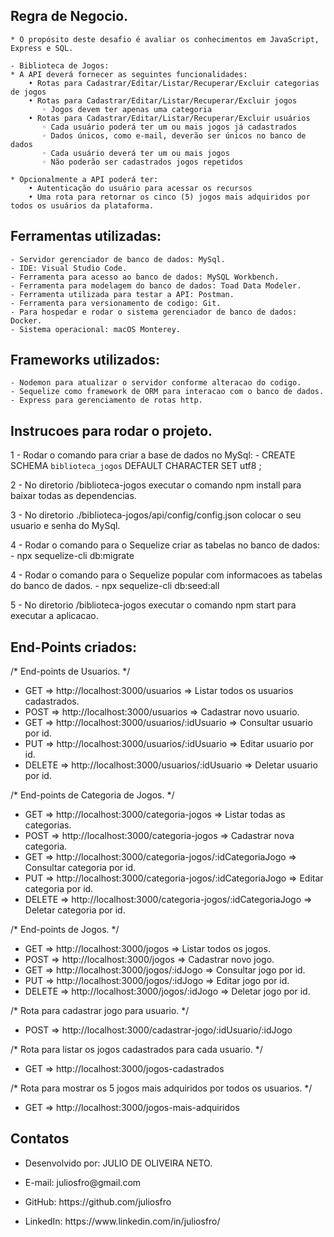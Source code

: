 ## Regra de Negocio.

    * O propósito deste desafio é avaliar os conhecimentos em JavaScript, Express e SQL.
    
    - Biblioteca de Jogos:
    * A API deverá fornecer as seguintes funcionalidades:
        • Rotas para Cadastrar/Editar/Listar/Recuperar/Excluir categorias de jogos 
        • Rotas para Cadastrar/Editar/Listar/Recuperar/Excluir jogos
           ◦ Jogos devem ter apenas uma categoria
        • Rotas para Cadastrar/Editar/Listar/Recuperar/Excluir usuários
           ◦ Cada usuário poderá ter um ou mais jogos já cadastrados
           ◦ Dados únicos, como e-mail, deverão ser únicos no banco de dados 
           ◦ Cada usuário deverá ter um ou mais jogos
           ◦ Não poderão ser cadastrados jogos repetidos
        
    * Opcionalmente a API poderá ter:
        • Autenticação do usuário para acessar os recursos
        • Uma rota para retornar os cinco (5) jogos mais adquiridos por todos os usuários da plataforma.

## Ferramentas utilizadas:
    - Servidor gerenciador de banco de dados: MySql.
    - IDE: Visual Studio Code.
    - Ferramenta para acesso ao banco de dados: MySQL Workbench.
    - Ferramenta para modelagem do banco de dados: Toad Data Modeler.
    - Ferramenta utilizada para testar a API: Postman.
    - Ferramenta para versionamento de codigo: Git.
    - Para hospedar e rodar o sistema gerenciador de banco de dados: Docker.
    - Sistema operacional: macOS Monterey.

## Frameworks utilizados:
    - Nodemon para atualizar o servidor conforme alteracao do codigo.
    - Sequelize como framework de ORM para interacao com o banco de dados.
    - Express para gerenciamento de rotas http.
    
 ## Instrucoes para rodar o projeto.

1 - Rodar o comando para criar a base de dados no MySql: 
     - CREATE SCHEMA `biblioteca_jogos` DEFAULT CHARACTER SET utf8 ;

2 - No diretorio /biblioteca-jogos executar o comando npm install para baixar todas as dependencias.

3 - No diretorio ./biblioteca-jogos/api/config/config.json colocar o seu usuario e senha do MySql.

4 - Rodar o comando para o Sequelize criar as tabelas no banco de dados:
    - npx sequelize-cli db:migrate  

4 - Rodar o comando para o Sequelize popular com informacoes as tabelas do banco de dados.
    - npx sequelize-cli db:seed:all 

5 - No diretorio /biblioteca-jogos executar o comando npm start para executar a aplicacao.

## End-Points criados:

/* End-points de Usuarios. */

- GET       =>  http://localhost:3000/usuarios                 => Listar todos os usuarios cadastrados.
- POST      =>  http://localhost:3000/usuarios                 => Cadastrar novo usuario.
- GET       =>  http://localhost:3000/usuarios/:idUsuario      => Consultar usuario por id.
- PUT       =>  http://localhost:3000/usuarios/:idUsuario      => Editar usuario por id.
- DELETE    =>  http://localhost:3000/usuarios/:idUsuario      => Deletar usuario por id.


/* End-points de Categoria de Jogos. */

- GET      =>  http://localhost:3000/categoria-jogos                      => Listar todas as categorias.
- POST     =>  http://localhost:3000/categoria-jogos                      => Cadastrar nova categoria.
- GET      =>  http://localhost:3000/categoria-jogos/:idCategoriaJogo     => Consultar categoria por id.
- PUT      =>  http://localhost:3000/categoria-jogos/:idCategoriaJogo     => Editar categoria por id.
- DELETE   =>  http://localhost:3000/categoria-jogos/:idCategoriaJogo     => Deletar categoria por id.


/* End-points de Jogos. */

- GET      =>  http://localhost:3000/jogos                      => Listar todos os jogos.
- POST     =>  http://localhost:3000/jogos                      => Cadastrar novo jogo.
- GET      =>  http://localhost:3000/jogos/:idJogo              => Consultar jogo por id.
- PUT      =>  http://localhost:3000/jogos/:idJogo              => Editar jogo por id.
- DELETE   =>  http://localhost:3000/jogos/:idJogo              => Deletar jogo por id.


/* Rota para cadastrar jogo para usuario. */
- POST     =>  http://localhost:3000/cadastrar-jogo/:idUsuario/:idJogo   


/* Rota para listar os jogos cadastrados para cada usuario. */
- GET      =>  http://localhost:3000/jogos-cadastrados


/* Rota para mostrar os 5 jogos mais adquiridos por todos os usuarios. */
- GET      =>  http://localhost:3000/jogos-mais-adquiridos


## Contatos

- <p> Desenvolvido por: JULIO DE OLIVEIRA NETO. </p>
- <p> E-mail: juliosfro@gmail.com </p>
- <p> GitHub: https://github.com/juliosfro </p>
- <p> LinkedIn: https://www.linkedin.com/in/juliosfro/ </p>
